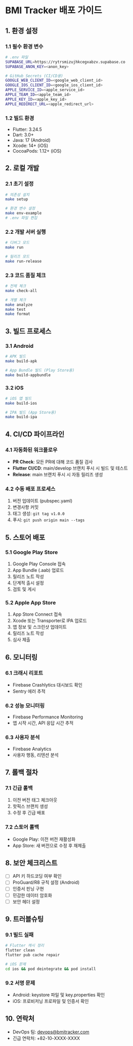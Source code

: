 # BMI Tracker 배포 가이드

## 1. 환경 설정

### 1.1 필수 환경 변수
```bash
# .env 파일
SUPABASE_URL=https://rytrsmizujhkcegxabzv.supabase.co
SUPABASE_ANON_KEY=<anon_key>

# GitHub Secrets (CI/CD용)
GOOGLE_WEB_CLIENT_ID=<google_web_client_id>
GOOGLE_IOS_CLIENT_ID=<google_ios_client_id>
APPLE_SERVICE_ID=<apple_service_id>
APPLE_TEAM_ID=<apple_team_id>
APPLE_KEY_ID=<apple_key_id>
APPLE_REDIRECT_URL=<apple_redirect_url>
```

### 1.2 빌드 환경
- Flutter: 3.24.5
- Dart: 3.0+
- Java: 17 (Android)
- Xcode: 14+ (iOS)
- CocoaPods: 1.12+ (iOS)

## 2. 로컬 개발

### 2.1 초기 설정
```bash
# 의존성 설치
make setup

# 환경 변수 설정
make env-example
# .env 파일 편집
```

### 2.2 개발 서버 실행
```bash
# 디버그 모드
make run

# 릴리즈 모드
make run-release
```

### 2.3 코드 품질 체크
```bash
# 전체 체크
make check-all

# 개별 체크
make analyze
make test
make format
```

## 3. 빌드 프로세스

### 3.1 Android
```bash
# APK 빌드
make build-apk

# App Bundle 빌드 (Play Store용)
make build-appbundle
```

### 3.2 iOS
```bash
# iOS 앱 빌드
make build-ios

# IPA 빌드 (App Store용)
make build-ipa
```

## 4. CI/CD 파이프라인

### 4.1 자동화된 워크플로우
- **PR Check**: 모든 PR에 대해 코드 품질 검사
- **Flutter CI/CD**: main/develop 브랜치 푸시 시 빌드 및 테스트
- **Release**: main 브랜치 푸시 시 자동 릴리즈 생성

### 4.2 수동 배포 프로세스
1. 버전 업데이트 (pubspec.yaml)
2. 변경사항 커밋
3. 태그 생성: `git tag v1.0.0`
4. 푸시: `git push origin main --tags`

## 5. 스토어 배포

### 5.1 Google Play Store
1. Google Play Console 접속
2. App Bundle (.aab) 업로드
3. 릴리즈 노트 작성
4. 단계적 출시 설정
5. 검토 및 게시

### 5.2 Apple App Store
1. App Store Connect 접속
2. Xcode 또는 Transporter로 IPA 업로드
3. 앱 정보 및 스크린샷 업데이트
4. 릴리즈 노트 작성
5. 심사 제출

## 6. 모니터링

### 6.1 크래시 리포트
- Firebase Crashlytics 대시보드 확인
- Sentry 에러 추적

### 6.2 성능 모니터링
- Firebase Performance Monitoring
- 앱 시작 시간, API 응답 시간 추적

### 6.3 사용자 분석
- Firebase Analytics
- 사용자 행동, 리텐션 분석

## 7. 롤백 절차

### 7.1 긴급 롤백
1. 이전 버전 태그 체크아웃
2. 핫픽스 브랜치 생성
3. 수정 후 긴급 배포

### 7.2 스토어 롤백
- Google Play: 이전 버전 재활성화
- App Store: 새 버전으로 수정 후 재제출

## 8. 보안 체크리스트

- [ ] API 키 하드코딩 여부 확인
- [ ] ProGuard/R8 규칙 설정 (Android)
- [ ] 인증서 핀닝 구현
- [ ] 민감한 데이터 암호화
- [ ] 보안 헤더 설정

## 9. 트러블슈팅

### 9.1 빌드 실패
```bash
# Flutter 캐시 정리
flutter clean
flutter pub cache repair

# iOS 문제
cd ios && pod deintegrate && pod install
```

### 9.2 서명 문제
- Android: keystore 파일 및 key.properties 확인
- iOS: 프로비저닝 프로파일 및 인증서 확인

## 10. 연락처

- DevOps 팀: devops@bmitracker.com
- 긴급 연락처: +82-10-XXXX-XXXX